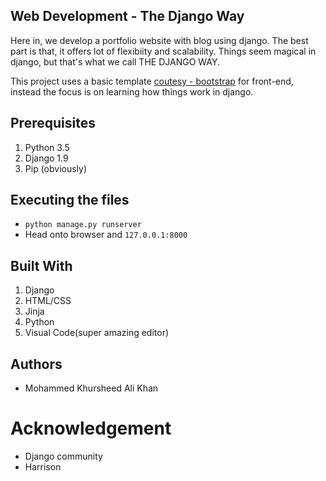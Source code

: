## Web Development - The Django Way
Here in, we develop a portfolio website with blog using django. The best part is that, it offers lot of flexibiity and scalability. Things seem magical in django, but that's what we call THE DJANGO WAY.

This project uses a basic template [coutesy - bootstrap](https:getbootstrap.com) for front-end, instead the focus is on learning how things work in django.

## Prerequisites
1. Python 3.5
2. Django 1.9
3. Pip (obviously)

## Executing the files
- `python manage.py runserver`
- Head onto browser and `127.0.0.1:8000`

## Built With
1. Django
2. HTML/CSS
3. Jinja
4. Python
5. Visual Code(super amazing editor)

## Authors
- Mohammed Khursheed Ali Khan

# Acknowledgement
- Django community
- Harrison
